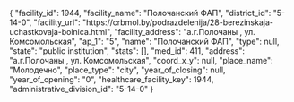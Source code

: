 {
    "facility_id": 1944,
    "facility_name": "Полочанский ФАП",
    "district_id": "5-14-0",
    "facility_url": "https:\/\/crbmol.by\/podrazdelenija\/28-berezinskaja-uchastkovaja-bolnica.html",
    "facility_address": "а.г.Полочаны , ул. Комсомольская",
    "ap_1": "5",
    "name": "Полочанский ФАП",
    "type": null,
    "state": "public institution",
    "stats": [],
    "med_id": 411,
    "address": "а.г.Полочаны , ул. Комсомольская",
    "coord_x_y": null,
    "place_name": "Молодечно",
    "place_type": "city",
    "year_of_closing": null,
    "year_of_opening": "0",
    "healthcare_facility_key": 1944,
    "administrative_division_id": "5-14-0"
}